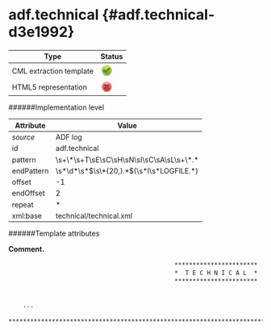 # adf.technical {#adf.technical-d3e1992}


| Type                                                                                                                                                                                                  | Status                                                                                                                                                                                                |
|----|----|
| CML extraction template                                                                                                                                                                               | ![](/imgs/Total.png)                                                                                                                                                                                  |
| HTML5 representation                                                                                                                                                                                  | ![](/imgs/None.png)                                                                                                                                                                                   |

######Implementation level

| Attribute                                                                                                                                                                                             | Value                                                                                                                                                                                                 |
|----|----|
| *source*                                                                                                                                                                                              | ADF log                                                                                                                                                                                               |
| id                                                                                                                                                                                                    | adf.technical                                                                                                                                                                                         |
| pattern                                                                                                                                                                                               | \\s+\\\*\\s+T\\sE\\sC\\sH\\sN\\sI\\sC\\sA\\sL\\s+\\\*.\*                                                                                                                                              |
| endPattern                                                                                                                                                                                            | \\s\*\\d\*\\s\*\$\\s\\\*{20,}.\*\$(\\s\*I\\s\*LOGFILE.\*)                                                                                                                                             |
| offset                                                                                                                                                                                                | -1                                                                                                                                                                                                    |
| endOffset                                                                                                                                                                                             | 2                                                                                                                                                                                                     |
| repeat                                                                                                                                                                                                | \*                                                                                                                                                                                                    |
| xml:base                                                                                                                                                                                              | technical/technical.xml                                                                                                                                                                               |

######Template attributes

**Comment.**

                                                  ***********************
                                                  *  T E C H N I C A L  *
                                                  ***********************


        ...
     ***************************************************************************************************    
        
